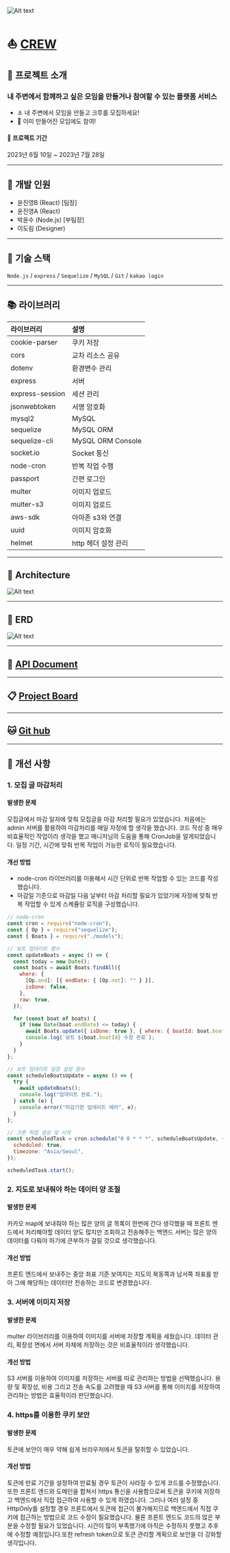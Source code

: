 ![Alt text](https://file.notion.so/f/s/c8eb68c2-2877-4eeb-95cc-4c77c944c5e3/f24ff368b03ea0d9.jpg?id=6bb14bf5-9e6e-414e-b1a9-f77610826e2d&table=block&spaceId=aa8571ff-db5c-4c63-a227-0bac038f37bc&expirationTimestamp=1690084800000&signature=QULugRJiw0-W-4bIqBCQ7Ru_R6SKQ4ZF5-ZIK-7SJK0&downloadName=f24ff368b03ea0d9.jpg)

# :boat: [CREW](https://www.spa-mall.shop/)

## :loudspeaker: 프로젝트 소개

### 내 주변에서 함께하고 싶은 모임을 만들거나 참여할 수 있는 플랫폼 서비스

- :anchor: 내 주변에서 모임을 만들고 크루를 모집하세요!
- :ticket: 이미 만들어진 모임에도 참여!

#### :calendar: 프로젝트 기간

2023년 6월 10일 ~ 2023년 7월 28일

---

## :office: 개발 인원

- 윤진영B (React) [팀장]
- 윤진영A (React)
- 박윤수 (Node.js) [부팀장]
- 이도림 (Designer)

---

## :wrench: 기술 스택

<code>Node.js</code> / <code>express</code> / <code>Sequelize</code> / <code>MySQL</code> / <code>Git</code> / <code>kakao login</code>

---

## :books: 라이브러리

| 라이브러리      | 설명                |
| :-------------- | :------------------ |
| cookie-parser   | 쿠키 저장           |
| cors            | 교차 리소스 공유    |
| dotenv          | 환경변수 관리       |
| express         | 서버                |
| express-session | 세션 관리           |
| jsonwebtoken    | 서명 암호화         |
| mysql2          | MySQL               |
| sequelize       | MySQL ORM           |
| sequelize-cli   | MySQL ORM Console   |
| socket.io       | Socket 통신         |
| node-cron       | 반복 작업 수행      |
| passport        | 간편 로그인         |
| multer          | 이미지 업로드       |
| multer-s3       | 이미지 업로드       |
| aws-sdk         | 아마존 s3와 연결    |
| uuid            | 이미지 암호화       |
| helmet          | http 헤더 설정 관리 |

---

## :pushpin: Architecture

![Alt text](<https://file.notion.so/f/s/9028ebe0-25ae-4c7f-8d33-d1849c076544/Crew-%EB%B0%9C%ED%91%9C-%EC%9E%90%EB%A3%8C-004_(1).jpg?id=78dad97d-4bd0-46c9-87ba-9be6cfa57d63&table=block&spaceId=aa8571ff-db5c-4c63-a227-0bac038f37bc&expirationTimestamp=1690092000000&signature=1W6Uk-TgpIueQPkgl57ONh2vC4xl0O9VqpLcZt_C0eo&downloadName=Crew-%EB%B0%9C%ED%91%9C-%EC%9E%90%EB%A3%8C-004+%281%29.jpg>)

---

## :bank: ERD

![Alt text](https://file.notion.so/f/s/a463de6e-593f-4a4a-b7bf-e33c4db048ec/drawSQL-crew-export-2023-07-22.png?id=443dd127-bff8-448c-82dd-4ab9129c06d7&table=block&spaceId=aa8571ff-db5c-4c63-a227-0bac038f37bc&expirationTimestamp=1690092000000&signature=Am9dFlhZ1fm0tlMeJ83xB2saNRblyE7GZjeL10GQPUg&downloadName=drawSQL-crew-export-2023-07-22.png)

---

## :pushpin: [API Document][API-LINK]

[API-LINK]: https://www.notion.so/ea092cff3cfb41578f27776d6817023b?v=e2453e26532f4189847fc33c6145b049&pvs=4 "Go API"

---

## :clipboard: [Project Board][Project Board]

[Project Board]: https://burly-fridge-a81.notion.site/1-Crew-S-A-d3269422b794420495da4d74548012cd?pvs=4 "Go Board"

---

## :cat: [Git hub][Git hub]

[Git hub]: https://github.com/CREW-service "GO Crew-service"

---

## :rocket: 개선 사항

### 1. 모집 글 마감처리

#### 발생한 문제

모집글에서 마감 일자에 맞춰 모집글을 마감 처리할 필요가 있었습니다. 처음에는 admin 서버를 활용하여 마감처리를 매일 자정에 할 생각을 했습니다. 코드 작성 중 매우 비효율적인 작업이라 생각을 했고 매니저님의 도움을 통해 CronJob을 알게되었습니다.
일정 기간, 시간에 맞춰 반복 작업이 가능한 로직이 필요했습니다.

#### 개선 방법

- node-cron 라이브러리를 이용해서 시간 단위로 반복 작업할 수 있는 코드를 작성했습니다.
- 마감일 기준으로 마감일 다음 날부터 마감 처리할 필요가 있었기에 자정에 맞춰 반복 작업할 수 있게 스케쥴링 로직을 구성했습니다.

```js
// node-cron
const cron = require("node-cron");
const { Op } = require("sequelize");
const { Boats } = require("./models");

// 보트 업데이트 함수
const updateBoats = async () => {
  const today = new Date();
  const boats = await Boats.findAll({
    where: {
      [Op.and]: [{ endDate: { [Op.not]: "" } }],
      isDone: false,
    },
    raw: true,
  });

  for (const boat of boats) {
    if (new Date(boat.endDate) <= today) {
      await Boats.update({ isDone: true }, { where: { boatId: boat.boatId } });
      console.log(`보트 ${boat.boatId} 수정 완료`);
    }
  }
};

// 보트 업데이트 일정 설정 함수
const scheduleBoatsUpdate = async () => {
  try {
    await updateBoats();
    console.log("업데이트 완료.");
  } catch (e) {
    console.error("마감기한 업데이트 에러", e);
  }
};

// 크론 작업 생성 및 시작
const scheduledTask = cron.schedule("0 0 * * *", scheduleBoatsUpdate, {
  scheduled: true,
  timezone: "Asia/Seoul",
});

scheduledTask.start();
```

### 2. 지도로 보내줘야 하는 데이터 양 조절

#### 발생한 문제

카카오 map에 보내줘야 하는 많은 양의 글 목록이 한번에 간다 생각했을 때 프론트 엔드에서 처리해야할 데이터 양도 많지만 조회하고 전송해주는 백엔드 서버는 많은 양의 데이터를 다뤄야 하기에 큰부하가 걸릴 것으로 생각했습니다.

#### 개선 방법

프론트 엔드에서 보내주는 중앙 좌표 기준 보여지는 지도의 북동쪽과 남서쪽 좌표를 받아 그에 해당하는 데이터만 전송하는 코드로 변경했습니다.

### 3. 서버에 이미지 저장

#### 발생한 문제

multer 라이브러리를 이용하여 이미지를 서버에 저장할 계획을 세웠습니다. 데이터 관리, 확장성 면에서 서버 자체에 저장하는 것은 비효율적이라 생각했습니다.

#### 개선 방법

S3 서버를 이용하여 이미지를 저장하는 서버를 따로 관리하는 방법을 선택했습니다.
용량 및 확장성, 비용 그리고 전송 속도를 고려했을 때 S3 서버를 통해 이미지를 저장하여 관리하는 방법은 효율적이라 판단했습니다.

### 4. https를 이용한 쿠키 보안

#### 발생한 문제

토큰에 보안이 매우 약해 쉽게 브라우저에서 토큰을 탈취할 수 있었습니다.

#### 개선 방법

토큰에 만료 기간을 설정하여 만료될 경우 토큰이 사라질 수 있게 코드를 수정했습니다. 또한 프론트 엔드와 도메인을 합쳐서 https 통신을 사용함으로써 토큰을 쿠키에 저장하고 백엔드에서 직접 접근하여 사용할 수 있게 하였습니다. 그러나 여러 설정 중 HttpOnly를 설정할 경우 프론트에서 토큰에 접근이 불가해지므로 백엔드에서 직접 쿠키에 접근하는 방법으로 코드 수정이 필요했습니다. 물론 프론트 엔드도 코드의 많은 부분을 수정할 필요가 있었습니다. 시간이 많이 부족했기에 아직은 수정하지 못했고 추후에 수정할 예정입니다.또한 refresh token으로 토큰 관리할 계획으로 보안을 더 강화할 생각입니다.
